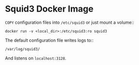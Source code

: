 # Squid3 Docker Image

``COPY`` configuration files into ``/etc/squid3`` or just mount a volume::

    docker run -v <local_dir>:/etc/squid3:ro squid3

The default configuration file writes logs to::

    /var/log/squid3/
    
And listens on ``localhost:3128``.
